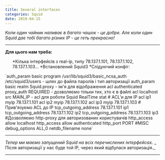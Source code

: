 ```yaml
---
title: Several interfaces
categories: Squid
date: 2019-04-15
---
```


_Коли один чайник наливає в багато чашок - це добре._
_Але коли один Squid дає тобі багато різних IP - це геть прекрасно!_

-----

**Для цього нам треба:**
<ol>
 	*Кілька інтерфейсів з real-ip, типу 78.137.1.101, 78.137.1.102, 78.137.1.103...
 	*Встановлений Squid3
 	*Слідуючий конфіг:
</ol>
`auth_param basic program /usr/lib/squid3/basic_ncsa_auth /etc/squid3/users - шлях до файла паролів і тип авторизації
auth_param basic realm Squid.proxy - ім'я для відображення
acl authenticated proxy_auth REQUIRED - дозволяємо тільки тих, хто є в файлі
acl localhost src MAIN_IP - acl для роботи Squid RealTime stat
# ACL'и для IP
acl ip1 myip 78.137.1.101
acl ip2 myip 78.137.1.102
acl ip3 myip 78.137.1.103
# Прив'язуємо ACL до IP
tcp_outgoing_address 78.137.1.101 ip1
tcp_outgoing_address 78.137.1.102 ip2
tcp_outgoing_address 78.137.1.103 ip3
#Дозволяємо http-proxy для авторизованих користувачів
http_access allow localhost
http_access allow authenticated
http_port PORT
#MISC
debug_options ALL,0
netdb_filename none`

-----

_Тепер ми маємо запущений Squid на всіх перечислених інтерфейсах._
_ Після авторизації у нас буде той IP, через який відбулася авторизація._

-----
